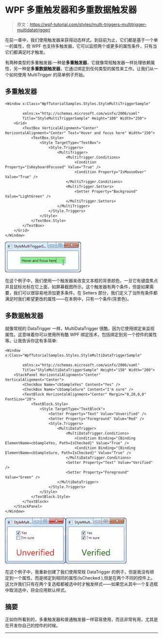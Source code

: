 # WPF 多重触发器和多重数据触发器

> 原文：<https://wpf-tutorial.com/styles/multi-triggers-multitrigger-multidatatrigger/>

在前一章中，我们使用触发器来获得动态样式。到目前为止，它们都是基于一个单一的属性，但 WPF 也支持多触发器，它可以监控两个或更多的属性条件，只有当它们都满足时才触发。

有两种类型的多重触发器:一种是**多重触发器**，它就像常规触发器一样处理依赖属性，另一种是**多重数据触发器**，它通过绑定到任何类型的属性来工作。让我们从一个如何使用 MultiTrigger 的简单例子开始。

## 多重触发器

```
<Window x:Class="WpfTutorialSamples.Styles.StyleMultiTriggerSample"

        xmlns:x="http://schemas.microsoft.com/winfx/2006/xaml"
        Title="StyleMultiTriggerSample" Height="100" Width="250">
    <Grid>
        <TextBox VerticalAlignment="Center" HorizontalAlignment="Center" Text="Hover and focus here" Width="150">
            <TextBox.Style>
                <Style TargetType="TextBox">
                    <Style.Triggers>
                        <MultiTrigger>
                            <MultiTrigger.Conditions>
                                <Condition Property="IsKeyboardFocused" Value="True" />
                                <Condition Property="IsMouseOver" Value="True" />
                            </MultiTrigger.Conditions>
                            <MultiTrigger.Setters>
                                <Setter Property="Background" Value="LightGreen" />
                            </MultiTrigger.Setters>
                        </MultiTrigger>
                    </Style.Triggers>
                </Style>
            </TextBox.Style>
        </TextBox>
    </Grid>
</Window>
```

![](img/57b27e55444b6719c595756adef2af1a.png "A simple MultiTrigger")

在这个例子中，我们使用一个触发器来改变文本框的背景颜色，一旦它有键盘焦点并且鼠标光标在它上面，如屏幕截图所示。这个触发器有两个条件，但是如果需要，我们可以很容易地添加更多条件。在 Setters 部分，我们定义了当所有条件都满足时我们希望更改的属性——在本例中，只有一个条件(背景色)。

<input type="hidden" name="IL_IN_ARTICLE">

## 多数据触发器

就像常规的 DataTrigger 一样，MultiDataTrigger 很酷，因为它使用绑定来监视属性。这意味着你可以使用所有酷 WPF 绑定技术，包括绑定到另一个控件的属性等。让我告诉你这有多简单:

```
<Window x:Class="WpfTutorialSamples.Styles.StyleMultiDataTriggerSample"

        xmlns:x="http://schemas.microsoft.com/winfx/2006/xaml"
        Title="StyleMultiDataTriggerSample" Height="150" Width="200">
    <StackPanel HorizontalAlignment="Center" VerticalAlignment="Center">
        <CheckBox Name="cbSampleYes" Content="Yes" />
        <CheckBox Name="cbSampleSure" Content="I'm sure" />
        <TextBlock HorizontalAlignment="Center" Margin="0,20,0,0" FontSize="28">
            <TextBlock.Style>
                <Style TargetType="TextBlock">
                    <Setter Property="Text" Value="Unverified" />
                    <Setter Property="Foreground" Value="Red" />
                    <Style.Triggers>
                        <MultiDataTrigger>
                            <MultiDataTrigger.Conditions>
                                <Condition Binding="{Binding ElementName=cbSampleYes, Path=IsChecked}" Value="True" />
                                <Condition Binding="{Binding ElementName=cbSampleSure, Path=IsChecked}" Value="True" />
                            </MultiDataTrigger.Conditions>
                            <Setter Property="Text" Value="Verified" />
                            <Setter Property="Foreground" Value="Green" />
                        </MultiDataTrigger>
                    </Style.Triggers>
                </Style>
            </TextBlock.Style>
        </TextBlock>
    </StackPanel>
</Window>
```

![](img/de6f6afc104a9db32655e7c0423fb8c4.png "A simple MultiDataTrigger - default state")![](img/a2d1df09b958dac8f827e23a783b5c0e.png "A simple MultiDataTrigger - triggered state")

在这个例子中，我重新创建了我们使用常规 DataTrigger 的例子，但是我没有绑定到一个属性，而是绑定到相同的属性(IsChecked ),但是在两个不同的控件上。这允许我们只有在两个复选框都被选中时才触发样式——如果您从其中一个复选框中取消选中，将会应用默认样式。

## 摘要

正如你所看到的，多重触发器和普通触发器一样容易使用，而且非常有用，尤其是在开发你自己的控件的时候。

* * *